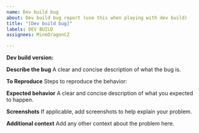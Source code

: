 ```yaml
---
name: Dev build bug
about: Dev build bug report (use this when playing with dev build)
title: "[Dev build bug]"
labels: DEV BUILD
assignees: MineDragonCZ

---
```


**Dev build version:**

**Describe the bug**
A clear and concise description of what the bug is.

**To Reproduce**
Steps to reproduce the behavior:

**Expected behavior**
A clear and concise description of what you expected to happen.

**Screenshots**
If applicable, add screenshots to help explain your problem.

**Additional context**
Add any other context about the problem here.
